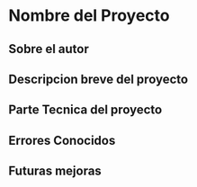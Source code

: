 # Nombre del Proyecto

## Sobre el autor

## Descripcion breve del proyecto

## Parte Tecnica del proyecto

## Errores Conocidos

## Futuras mejoras